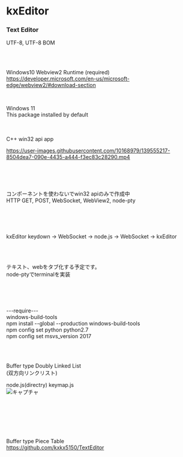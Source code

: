 # kxEditor
### Text Editor  

UTF-8, UTF-8 BOM

<br><br>

Windows10
Webview2 Runtime (required)  
https://developer.microsoft.com/en-us/microsoft-edge/webview2/#download-section  

<br>

Windows 11  
This package installed by default
<br><br><br>

C++ win32 api app


https://user-images.githubusercontent.com/10168979/139555217-8504dea7-090e-4435-a444-f3ec83c28290.mp4


<br><br><br>

コンポーネントを使わないでwin32 apiのみで作成中  
HTTP GET, POST, WebSocket, WebView2, node-pty

<br><br><br>

kxEditor keydown → WebSocket → node.js → WebSocket → kxEditor

<br><br>

テキスト、webをタブ化する予定です。   
node-ptyでterminalを実装  

<br><br><br>

---require---  
windows-build-tools  
npm install --global --production windows-build-tools  
npm config set python python2.7  
npm config set msvs_version 2017

<br><br>

Buffer type Doubly Linked List  
(双方向リンクリスト)


node.js(directry) keymap.js  
![キャプチャ](https://user-images.githubusercontent.com/10168979/136787864-9a89943e-151f-4ab6-858c-61fc96eed4f5.PNG)


<br><br><br><br><br>

Buffer type Piece Table  
https://github.com/kxkx5150/TextEditor
